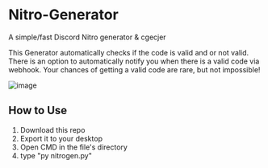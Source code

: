 # Nitro-Generator
A simple/fast Discord Nitro generator &amp; cgecjer

This Generator automatically checks if the code is valid and or not valid. There is an option to automatically notify you when there is a valid code via webhook. Your chances of getting a valid code are rare, but not impossible!

![image](https://user-images.githubusercontent.com/77751671/125934415-adcda7f4-c64f-4f25-8a6e-ae7ff74fff03.png)

## How to Use
1. Download this repo
2. Export it to your desktop
3. Open CMD in the file's directory
4. type "py nitrogen.py"
